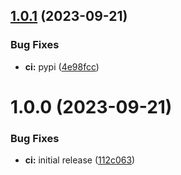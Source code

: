 ## [1.0.1](https://github.com/tomjeannesson/result-analytics/compare/v1.0.0...v1.0.1) (2023-09-21)


### Bug Fixes

* **ci:** pypi ([4e98fcc](https://github.com/tomjeannesson/result-analytics/commit/4e98fcc75185ae1f9773d2d3094fbda90793e3b9))

# 1.0.0 (2023-09-21)


### Bug Fixes

* **ci:** initial release ([112c063](https://github.com/tomjeannesson/result-analytics/commit/112c063c7178382b6a141880fe4cce9c8a586cf2))
